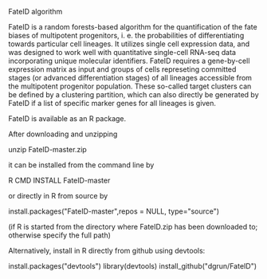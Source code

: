 FateID algorithm

FateID is a random forests-based algorithm for the quantification of the fate biases of multipotent progenitors, i. e. the probabilities of differentiating towards particular cell lineages. It utilizes single cell expression data, and was designed to work well with quantitative single-cell RNA-seq data incorporating unique molecular identifiers. FateID requires a gene-by-cell expression matrix as input and groups of cells represeting committed stages (or advanced differentiation stages) of all lineages accessible from the multipotent progenitor population. These so-called target clusters can be defined by a clustering partition, which can also directly be generated by FateID if a list of specific marker genes for all lineages is given.


FateID is available as an R package. 

After downloading and unzipping

unzip FateID-master.zip 

it can be installed from the command line by

R CMD INSTALL FateID-master

or directly in R from source by

install.packages("FateID-master",repos = NULL, type="source")

(if R is started from the directory where FateID.zip has been downloaded to; otherwise specify the full path)


Alternatively, install in R directly from github using devtools:

install.packages("devtools")
library(devtools)
install_github("dgrun/FateID")


